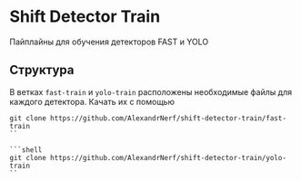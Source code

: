 # Shift Detector Train

Пайплайны для обучения детекторов FAST и YOLO

## Структура

В ветках `fast-train` и `yolo-train` расположены необходимые файлы для каждого детектора. Качать их с помощью
 
```shell
git clone https://github.com/AlexandrNerf/shift-detector-train/fast-train
``

```shell
git clone https://github.com/AlexandrNerf/shift-detector-train/yolo-train
``
